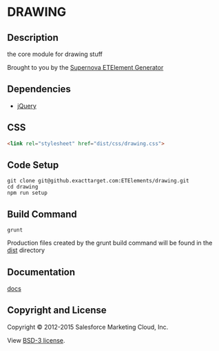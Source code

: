 # DRAWING

## Description

the core module for drawing stuff

Brought to you by the [Supernova ETElement Generator](https://github.exacttarget.com/DevelopmentTools/element-generator)

## Dependencies

* [jQuery](https://github.com/jquery/jquery)







## CSS

```html
<link rel="stylesheet" href="dist/css/drawing.css">
```

## Code Setup

    git clone git@github.exacttarget.com:ETElements/drawing.git
    cd drawing
    npm run setup
    
## Build Command

    grunt
    
Production files created by the grunt build command will be found in the [dist](https://github.exacttarget.com/ETElements/drawing/tree/master/dist) directory

## Documentation

[docs](https://github.exacttarget.com/pages/ETElements/drawing/drawing.html)

## Copyright and License

Copyright &copy; 2012-2015 Salesforce Marketing Cloud, Inc.

View [BSD-3 license](https://github.exacttarget.com/ETElements/drawing/blob/master/LICENSE).
